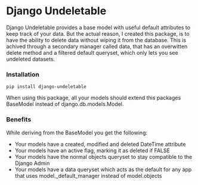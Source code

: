 
# Django Undeletable

Django Undeletable provides a base model with useful default attributes to keep track of your data.
But the actual reason, I created this package, is to have the ability to delete data without wiping it from the database. This is achived through a secondary manager called data, that has an overwitten delete method and a filtered default queryset, which only lets you see undeleted datasets.

### Installation

    pip install django-undeletable

When using this package, all your models should extend this packages BaseModel instead of django.db.models.Model.


### Benefits

While deriving from the BaseModel you get the following:

* Your models have a created, modified and deleted DateTime attribute
* Your models have an active flag, marking it as deleted if FALSE
* Your models have the normal objects queryset to stay compatible to the Django Admin
* Your models have a data queryset which acts as the default for any app that uses model._default_manager instead of model.objects
